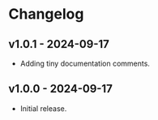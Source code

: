 # Changelog

## v1.0.1 - 2024-09-17

- Adding tiny documentation comments.


## v1.0.0 - 2024-09-17

- Initial release.
